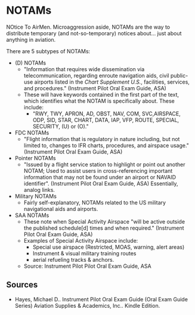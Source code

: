 # NOTAMs

NOtice To AirMen. Microaggression aside, NOTAMs are the way to distribute temporary (and not-so-temporary) notices about... just about anything in aviation.

There are 5 subtypes of NOTAMs:

- (D) NOTAMs
  - "Information that requires wide dissemination via telecommunication, regarding enroute navigation aids, civil public-use airports listed in the *Chart Supplement U.S.*, facilities, services, and procedures." (Instrument Pilot Oral Exam Guide, ASA)
  - These will have keywords contained in the first part of the text, which identifies what the NOTAM is specifically about. These include:
    - "RWY, TWY, APRON, AD, OBST, NAV, COM, SVC,AIRSPACE, ODP, SID, STAR, CHART, DATA, IAP, VFP, ROUTE, SPECIAL, SECURITY, (U) or (O)."
- FDC NOTAMs
  - "Flight information that is regulatory in nature including, but not limited to, changes to IFR charts, procedures, and airspace usage." (Instrument Pilot Oral Exam Guide, ASA)
- Pointer NOTAMs
  - "Issued by a flight service station to highlight or point out another NOTAM; Used to assist users in cross-referencing important information that may not be found under an airport or NAVAID identifier". (Instrument Pilot Oral Exam Guide, ASA) Essentially, analog links.
- Military NOTAMs
  - Fairly self-explanatory, NOTAMs related to the US military navigational aids and airports.
- SAA NOTAMs
  - These note when Special Activity Airspace "will be active outside the published schedule[d] times and when required." (Instrument Pilot Oral Exam Guide, ASA)
  - Examples of Special Activity Airspace include:
    - Special use airspace (Restricted, MOAS, warning, alert areas)
    - Instrument & visual military training routes
    - aerial refueling tracks & anchors.
  - Source: Instrument Pilot Pilot Oral Exam Guide, ASA

## Sources

- Hayes, Michael D.. Instrument Pilot Oral Exam Guide (Oral Exam Guide Series) Aviation Supplies & Academics, Inc.. Kindle Edition.
